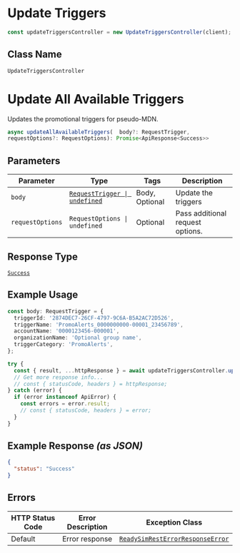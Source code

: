 # Update Triggers

```ts
const updateTriggersController = new UpdateTriggersController(client);
```

## Class Name

`UpdateTriggersController`


# Update All Available Triggers

Updates the promotional triggers for pseudo-MDN.

```ts
async updateAllAvailableTriggers(  body?: RequestTrigger,
requestOptions?: RequestOptions): Promise<ApiResponse<Success>>
```

## Parameters

| Parameter | Type | Tags | Description |
|  --- | --- | --- | --- |
| `body` | [`RequestTrigger \| undefined`](../../doc/models/request-trigger.md) | Body, Optional | Update the triggers |
| `requestOptions` | `RequestOptions \| undefined` | Optional | Pass additional request options. |

## Response Type

[`Success`](../../doc/models/success.md)

## Example Usage

```ts
const body: RequestTrigger = {
  triggerId: '2874DEC7-26CF-4797-9C6A-B5A2AC72D526',
  triggerName: 'PromoAlerts_0000000000-00001_23456789',
  accountName: '0000123456-000001',
  organizationName: 'Optional group name',
  triggerCategory: 'PromoAlerts',
};

try {
  const { result, ...httpResponse } = await updateTriggersController.updateAllAvailableTriggers(body);
  // Get more response info...
  // const { statusCode, headers } = httpResponse;
} catch (error) {
  if (error instanceof ApiError) {
    const errors = error.result;
    // const { statusCode, headers } = error;
  }
}
```

## Example Response *(as JSON)*

```json
{
  "status": "Success"
}
```

## Errors

| HTTP Status Code | Error Description | Exception Class |
|  --- | --- | --- |
| Default | Error response | [`ReadySimRestErrorResponseError`](../../doc/models/ready-sim-rest-error-response-error.md) |

